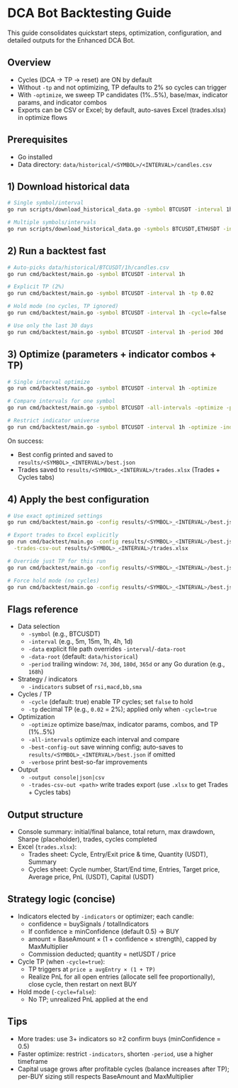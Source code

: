 # DCA Bot Backtesting Guide

This guide consolidates quickstart steps, optimization, configuration, and detailed outputs for the Enhanced DCA Bot.

## Overview

- Cycles (DCA -> TP -> reset) are ON by default
- Without `-tp` and not optimizing, TP defaults to 2% so cycles can trigger
- With `-optimize`, we sweep TP candidates (1%..5%), base/max, indicator params, and indicator combos
- Exports can be CSV or Excel; by default, auto-saves Excel (trades.xlsx) in optimize flows

## Prerequisites

- Go installed
- Data directory: `data/historical/<SYMBOL>/<INTERVAL>/candles.csv`

## 1) Download historical data

```bash
# Single symbol/interval
go run scripts/download_historical_data.go -symbol BTCUSDT -interval 1h

# Multiple symbols/intervals
go run scripts/download_historical_data.go -symbols BTCUSDT,ETHUSDT -intervals 1h,4h
```

## 2) Run a backtest fast

```bash
# Auto-picks data/historical/BTCUSDT/1h/candles.csv
go run cmd/backtest/main.go -symbol BTCUSDT -interval 1h

# Explicit TP (2%)
go run cmd/backtest/main.go -symbol BTCUSDT -interval 1h -tp 0.02

# Hold mode (no cycles, TP ignored)
go run cmd/backtest/main.go -symbol BTCUSDT -interval 1h -cycle=false

# Use only the last 30 days
go run cmd/backtest/main.go -symbol BTCUSDT -interval 1h -period 30d
```

## 3) Optimize (parameters + indicator combos + TP)

```bash
# Single interval optimize
go run cmd/backtest/main.go -symbol BTCUSDT -interval 1h -optimize

# Compare intervals for one symbol
go run cmd/backtest/main.go -symbol BTCUSDT -all-intervals -optimize -period 30d

# Restrict indicator universe
go run cmd/backtest/main.go -symbol BTCUSDT -interval 1h -optimize -indicators rsi,macd
```

On success:

- Best config printed and saved to `results/<SYMBOL>_<INTERVAL>/best.json`
- Trades saved to `results/<SYMBOL>_<INTERVAL>/trades.xlsx` (Trades + Cycles tabs)

## 4) Apply the best configuration

```bash
# Use exact optimized settings
go run cmd/backtest/main.go -config results/<SYMBOL>_<INTERVAL>/best.json

# Export trades to Excel explicitly
go run cmd/backtest/main.go -config results/<SYMBOL>_<INTERVAL>/best.json \
  -trades-csv-out results/<SYMBOL>_<INTERVAL>/trades.xlsx

# Override just TP for this run
go run cmd/backtest/main.go -config results/<SYMBOL>_<INTERVAL>/best.json -tp 0.025

# Force hold mode (no cycles)
go run cmd/backtest/main.go -config results/<SYMBOL>_<INTERVAL>/best.json -cycle=false
```

## Flags reference

- Data selection
  - `-symbol` (e.g., BTCUSDT)
  - `-interval` (e.g., 5m, 15m, 1h, 4h, 1d)
  - `-data` explicit file path overrides `-interval`/`-data-root`
  - `-data-root` (default: `data/historical`)
  - `-period` trailing window: `7d`, `30d`, `180d`, `365d` or any Go duration (e.g., `168h`)
- Strategy / indicators
  - `-indicators` subset of `rsi,macd,bb,sma`
- Cycles / TP
  - `-cycle` (default: true) enable TP cycles; set `false` to hold
  - `-tp` decimal TP (e.g., `0.02` = 2%); applied only when `-cycle=true`
- Optimization
  - `-optimize` optimize base/max, indicator params, combos, and TP (1%..5%)
  - `-all-intervals` optimize each interval and compare
  - `-best-config-out` save winning config; auto-saves to `results/<SYMBOL>_<INTERVAL>/best.json` if omitted
  - `-verbose` print best-so-far improvements
- Output
  - `-output console|json|csv`
  - `-trades-csv-out <path>` write trades export (use `.xlsx` to get Trades + Cycles tabs)

## Output structure

- Console summary: initial/final balance, total return, max drawdown, Sharpe (placeholder), trades, cycles completed
- Excel (`trades.xlsx`):
  - Trades sheet: Cycle, Entry/Exit price & time, Quantity (USDT), Summary
  - Cycles sheet: Cycle number, Start/End time, Entries, Target price, Average price, PnL (USDT), Capital (USDT)

## Strategy logic (concise)

- Indicators elected by `-indicators` or optimizer; each candle:
  - confidence = buySignals / totalIndicators
  - If confidence ≥ minConfidence (default 0.5) -> BUY
  - amount = BaseAmount × (1 + confidence × strength), capped by MaxMultiplier
  - Commission deducted; quantity = netUSDT / price
- Cycle TP (when `-cycle=true`):
  - TP triggers at `price ≥ avgEntry × (1 + TP)`
  - Realize PnL for all open entries (allocate sell fee proportionally), close cycle, then restart on next BUY
- Hold mode (`-cycle=false`):
  - No TP; unrealized PnL applied at the end

## Tips

- More trades: use 3+ indicators so ≥2 confirm buys (minConfidence = 0.5)
- Faster optimize: restrict `-indicators`, shorten `-period`, use a higher timeframe
- Capital usage grows after profitable cycles (balance increases after TP); per-BUY sizing still respects BaseAmount and MaxMultiplier
